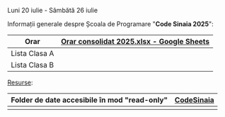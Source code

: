 Luni 20 iulie -  Sâmbătă 26 iulie

Informații generale despre Școala de Programare "**Code Sinaia 2025**":

| Orar          | [Orar consolidat 2025.xlsx - Google Sheets](https://docs.google.com/spreadsheets/d/1nXoItEMP9Q5N4ED7zwNDKo0_VqPZYsc2/edit?gid=107350743#gid=107350743) |
| ------------- | ------------------------------------------------------------------------------------------------------------------------------------------------------ |
| Lista Clasa A |                                                                                                                                                        |
| Lista Clasa B |                                                                                                                                                        |

<u>Resurse</u>:

| Folder de date accesibile în mod "read-only" | [CodeSinaia](https://1drv.ms/f/c/5a9a629557a7747a/EgkuhzgPUEBAo9g3kYH6nJkBCMpClkncq5gToC5gPqSeyA?e=zUbn6i) |
| -------------------------------------------- | ---------------------------------------------------------------------------------------------------------- |
|                                              |                                                                                                            |
